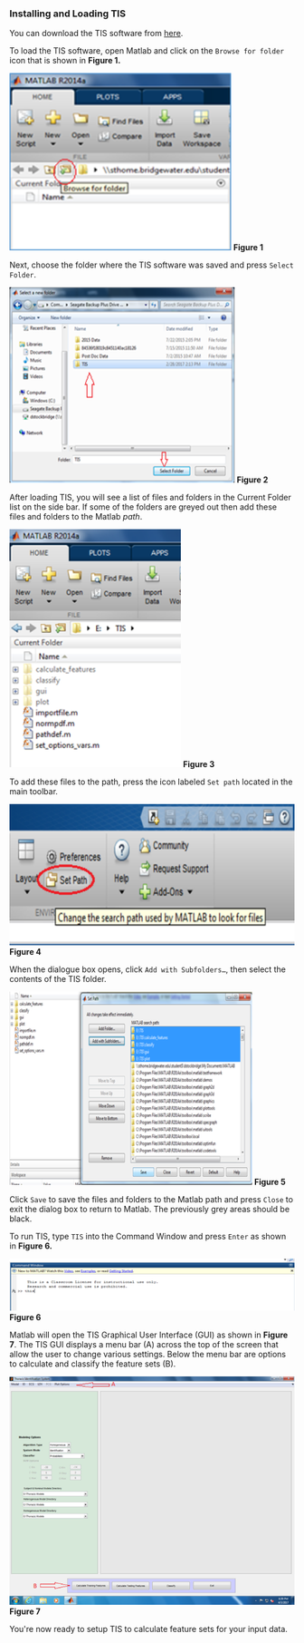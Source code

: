 ### Installing and Loading TIS

You can download the TIS software from [here](http://github.com/erimcg/tis).

To load the TIS software, open Matlab and click on the `Browse for folder` icon that is shown in **Figure 1.** 

![Browse for TIS](images/fig1_click_browse.png)
**Figure 1**

Next, choose the folder where the TIS software was saved and press `Select Folder`.

![Choose TIS Location](images/fig2_choose_tis_loc.png)
 **Figure 2**

After loading TIS, you will see a list of files and folders in the Current Folder list on the side bar. If some of the folders are greyed out then add these files and folders to the Matlab *path*.
 
![Inactive Folders](images/fig3_inactive_folders.png)
**Figure 3**

To add these files to the path, press the icon labeled `Set path` located in the main toolbar. 

![Add to Path](images/fig4_add_to_path.png)
**Figure 4**

When the dialogue box opens, click `Add with Subfolders…`, then select the contents of the TIS folder. 

![Add with Subfolders](images/fig5_add_with_subfolders.png)
**Figure 5**
 
Click `Save` to save the files and folders to the Matlab path and press `Close` to exit the dialog box to return to Matlab. The previously grey areas should be black. 

To run TIS, type `TIS` into the Command Window and press `Enter` as shown in **Figure 6.** 

![Start TIS](images/fig6_start_tis.png)
**Figure 6**

Matlab will open the TIS Graphical User Interface (GUI) as shown in **Figure 7**. The TIS GUI displays a menu bar (A) across the top of the screen that allow the user to change various settings. Below the menu bar are options to calculate and classify the feature sets (B).
 
![TIS GUI](images/fig7_tis_gui.png) 
**Figure 7**

You're now ready to setup TIS to calculate feature sets for your input data.

